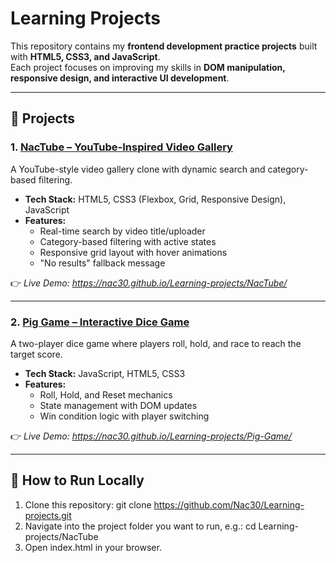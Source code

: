 # Learning Projects

This repository contains my **frontend development practice projects** built with **HTML5, CSS3, and JavaScript**.  
Each project focuses on improving my skills in **DOM manipulation, responsive design, and interactive UI development**.

---

## 📂 Projects

### 1. [NacTube – YouTube-Inspired Video Gallery](./NacTube)
A YouTube-style video gallery clone with dynamic search and category-based filtering.

- **Tech Stack:** HTML5, CSS3 (Flexbox, Grid, Responsive Design), JavaScript  
- **Features:**
  - Real-time search by video title/uploader  
  - Category-based filtering with active states  
  - Responsive grid layout with hover animations  
  - "No results" fallback message  

👉 *Live Demo: https://nac30.github.io/Learning-projects/NacTube/*

---

### 2. [Pig Game – Interactive Dice Game](./Pig-Game)
A two-player dice game where players roll, hold, and race to reach the target score.

- **Tech Stack:** JavaScript, HTML5, CSS3  
- **Features:**
  - Roll, Hold, and Reset mechanics  
  - State management with DOM updates  
  - Win condition logic with player switching  

👉 *Live Demo: https://nac30.github.io/Learning-projects/Pig-Game/*

---

## 🚀 How to Run Locally

1. Clone this repository:
   git clone https://github.com/Nac30/Learning-projects.git
2. Navigate into the project folder you want to run, e.g.: cd Learning-projects/NacTube
3. Open index.html in your browser.

